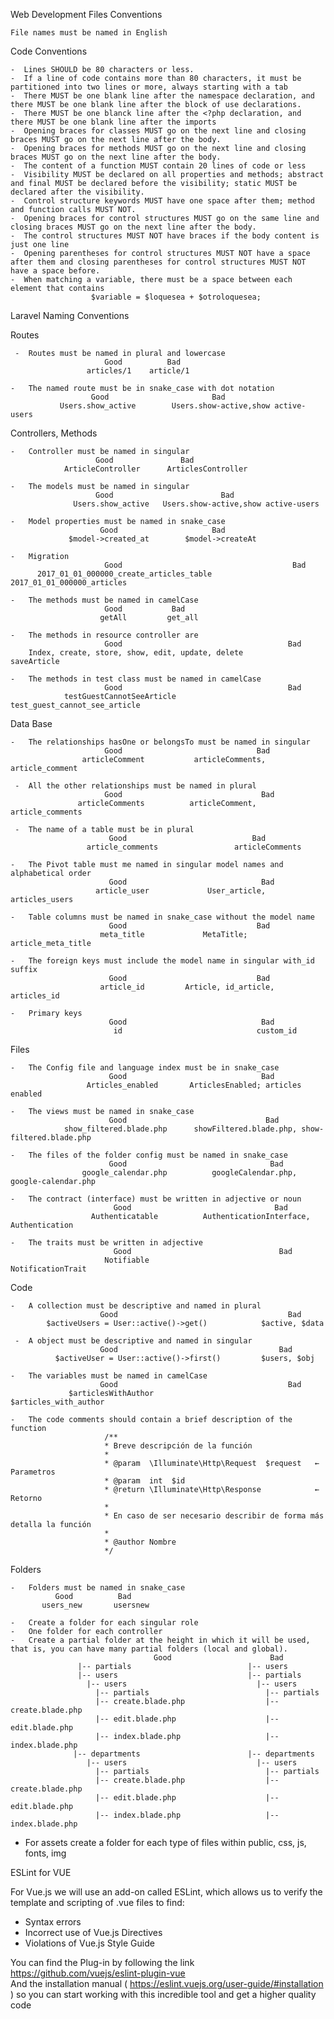Web Development 
Files Conventions

  	File names must be named in English

Code Conventions

    -  Lines SHOULD be 80 characters or less.
    -  If a line of code contains more than 80 characters, it must be partitioned into two lines or more, always starting with a tab
    -  There MUST be one blank line after the namespace declaration, and there MUST be one blank line after the block of use declarations.
    -  There MUST be one blanck line after the <?php declaration, and there MUST be one blank line after the imports
    -  Opening braces for classes MUST go on the next line and closing braces MUST go on the next line after the body.
    -  Opening braces for methods MUST go on the next line and closing braces MUST go on the next line after the body.
    -  The content of a function MUST contain 20 lines of code or less
    -  Visibility MUST be declared on all properties and methods; abstract and final MUST be declared before the visibility; static MUST be declared after the visibility.
    -  Control structure keywords MUST have one space after them; method and function calls MUST NOT.
    -  Opening braces for control structures MUST go on the same line and closing braces MUST go on the next line after the body.
    -  The control structures MUST NOT have braces if the body content is just one line
    -  Opening parentheses for control structures MUST NOT have a space after them and closing parentheses for control structures MUST NOT have a space before.
    -  When matching a variable, there must be a space between each element that contains
                      $variable = $loquesea + $otroloquesea;
Laravel Naming Conventions
 
   Routes
	 
	 -	Routes must be named in plural and lowercase
                         Good	       Bad
                     articles/1	   article/1

    -	The named route must be in snake_case with dot notation
                      Good	                     Bad
               Users.show_active    	Users.show-active,show active-users

   Controllers, Methods

    -	Controller must be named in singular
                       Good	              Bad
                ArticleController	   ArticlesController

    -	The models must be named in singular
                       Good	                       Bad
                  Users.show_active	  Users.show-active,show active-users

    -	Model properties must be named in snake_case
                        Good	                 Bad
                 $model->created_at	       $model->createAt

    -	Migration
                         Good	                                   Bad
          2017_01_01_000000_create_articles_table	    2017_01_01_000000_articles

    -	The methods must be named in camelCase
                         Good          	Bad
                        getAll	       get_all

    -	The methods in resource controller are
                         Good	                                  Bad
        Index, create, store, show, edit, update, delete	    saveArticle

    -	The methods in test class must be named in camelCase
                         Good	                                  Bad
                testGuestCannotSeeArticle	           test_guest_cannot_see_article

  Data Base

    -	The relationships hasOne or belongsTo must be named in singular
                         Good	                           Bad
                    articleComment	         articleComments, article_comment

     -	All the other relationships must be named in plural
                         Good	                            Bad
                   articleComments	        articleComment, article_comments

     -	The name of a table must be in plural
                          Good                            Bad
                     article_comments	              articleComments

    -	The Pivot table must me named in singular model names and alphabetical order
                          Good                           	Bad
                       article_user         	User_article, articles_users

    -	Table columns must be named in snake_case without the model name
                          Good	                           Bad
                        meta_title	           MetaTitle; article_meta_title

    -	The foreign keys must include the model name in singular with_id suffix
                          Good	                           Bad
                        article_id	       Article, id_article, articles_id

    -	Primary keys 
                          Good	                            Bad
                           id	                           custom_id
Files

    -	The Config file and language index must be in snake_case
                          Good	                            Bad
                     Articles_enabled     	ArticlesEnabled; articles enabled

    -	The views must be named in snake_case
                          Good	                             Bad
                show_filtered.blade.php	     showFiltered.blade.php, show-filtered.blade.php

    -	The files of the folder config must be named in snake_case 
                          Good	                              Bad
                    google_calendar.php	         googleCalendar.php, google-calendar.php

    -	The contract (interface) must be written in adjective or noun
                           Good	                               Bad
                      Authenticatable	       AuthenticationInterface, Authentication

    -	The traits must be written in adjective
                           Good                                	Bad
                         Notifiable	                      NotificationTrait

  Code

    -	A collection must be descriptive and named in plural
                        Good	                                  Bad
            $activeUsers = User::active()->get()	        $active, $data

     -	A object must be descriptive and named in singular
                        Good                                   	Bad
              $activeUser = User::active()->first()       	$users, $obj

    -	The variables must be named in camelCase
                        Good	                                  Bad
                 $articlesWithAuthor                	$articles_with_author

    -	The code comments should contain a brief description of the function
                         /**
                         * Breve descripción de la función
                         *
                         * @param  \Illuminate\Http\Request  $request  	← Parametros
                         * @param  int  $id
                         * @return \Illuminate\Http\Response 			← Retorno
                         * 
                         * En caso de ser necesario describir de forma más detalla la función
                         *
                         * @author Nombre
                         */
												 
Folders
  
  	-	Folders must be named in snake_case
              Good	        Bad
           users_new	   usersnew

    -	Create a folder for each singular role
    -	One folder for each controller
    -	Create a partial folder at the height in which it will be used, that is, you can have many partial folders (local and global).
                                    Good	                  Bad
                   |-- partials                          |-- users
                   |-- users                             |-- partials
                     |-- users                             |-- users
                       |-- partials                          |-- partials
                       |-- create.blade.php                  |-- create.blade.php
                       |-- edit.blade.php                    |-- edit.blade.php
                       |-- index.blade.php                   |-- index.blade.php
                  |-- departments                        |-- departments 
                     |-- users                             |-- users     
                       |-- partials                          |-- partials
                       |-- create.blade.php                  |-- create.blade.php
                       |-- edit.blade.php                    |-- edit.blade.php
                       |-- index.blade.php                   |-- index.blade.php
	

-	For assets create a folder for each type of files within public, css, js, fonts, img

ESLint for VUE

For Vue.js we will use an add-on called ESLint, which allows us to verify the template and scripting of .vue files to find:

   -	Syntax errors
   -	Incorrect use of Vue.js Directives
   -	Violations of Vue.js Style Guide

You can find the Plug-in by following the link   https://github.com/vuejs/eslint-plugin-vue  
And the installation manual  ( https://eslint.vuejs.org/user-guide/#installation ) so you can start working with this incredible tool and get a higher quality code

											



